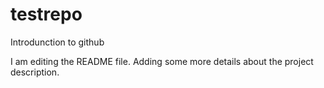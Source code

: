 # testrepo

Introdunction to github


I am editing the README file. Adding some more details about the project description.

